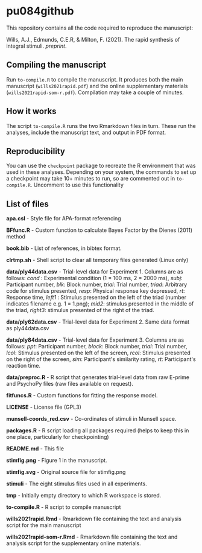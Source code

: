 # pu084github

This repository contains all the code required to reproduce the manuscript:

Wills, A.J., Edmunds, C.E.R, & Milton, F. (2021). The rapid synthesis of integral stimuli. _preprint_.

## Compiling the manuscript

Run `to-compile.R` to compile the manuscript. It produces both the main manuscript (`wills2021rapid.pdf`) and the online supplementary materials (`wills2021rapid-som-r.pdf`). Compilation may take a couple of minutes. 

## How it works

The script `to-compile.R` runs the two Rmarkdown files in turn. These run the analyses, include the manuscript text, and output in PDF format. 

## Reproducibility

You can use the `checkpoint` package to recreate the R environment that was used in these analyses. Depending on your system, the commands to set up a checkpoint may take 10+ minutes to run, so are commented out in `to-compile.R`. Uncomment to use this functionality

## List of files

**apa.csl** - Style file for APA-format referencing

**BFfunc.R** - Custom function to calculate Bayes Factor by the Dienes (2011) method

**book.bib** - List of references, in bibtex format.

**clrtmp.sh** - Shell script to clear all temporary files generated (Linux only)

**data/ply44data.csv** - Trial-level data for Experiment 1. Columns are as follows: _cond_ : Experimental condition (1 = 100 ms, 2 = 2000 ms), _subj_: Participant number, _blk_: Block number, _trial_: Trial number, _triad_: Arbitrary code for stimulus presented, _resp_: Physical response key depressed, _rt_: Response time, _left1_ : Stimulus presented on the left of the triad (number indicates filename e.g. 1 = 1.png); _mid2_: stimulus presented in the middle of the triad, _right3_: stimulus presented of the right of the triad.

**data/ply62data.csv** - Trial-level data for Experiment 2. Same data format as ply44data.csv

**data/ply84data.csv** - Trial-level data for Experiment 3. Columns are as follows: _ppt_: Participant number, _block_: Block number, _trial_: Trial number, _lcol_: Stimulus presented on the left of the screen, _rcol_: Stimulus presented on the right of the screen, _sim_: Participant's similarity rating, _rt_: Participant's reaction time.

**data/preproc.R** - R script that generates trial-level data from raw E-prime
and PsychoPy files (raw files available on request).

**fitfuncs.R** - Custom functions for fitting the response model.

**LICENSE** - License file (GPL3)

**munsell-coords_red.csv** - Co-ordinates of stimuli in Munsell space.

**packages.R** - R script loading all packages required (helps to keep this in
one place, particularly for checkpointing)

**README.md** - This file

**stimfig.png** - Figure 1 in the manuscript.

**stimfig.svg** - Original source file for stimfig.png

**stimuli** - The eight stimulus files used in all experiments. 

**tmp** - Initially empty directory to which R workspace is stored.

**to-compile.R** - R script to compile manuscript

**wills2021rapid.Rmd** - Rmarkdown file containing the text and analysis script for the main manuscript

**wills2021rapid-som-r.Rmd** - Rmarkdown file containing the text and analysis script for the supplementary online materials. 
